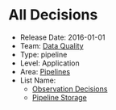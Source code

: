 # All Decisions
* Release Date: 2016-01-01
* Team: [Data Quality](../teams/data-quality.md)
* Type: pipeline
* Level: Application
* Area: [Pipelines](../areas/pipelines.png)
* List Name:
  * [Observation Decisions](obs-decisions.md)
  * [Pipeline Storage](pipeline-storage.md)
